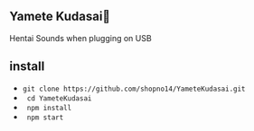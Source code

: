 ## Yamete Kudasai🥵

Hentai Sounds when plugging on USB
## install
* `git clone https://github.com/shopno14/YameteKudasai.git`
* ` cd YameteKudasai`
*  ` npm install`
* ` npm start`